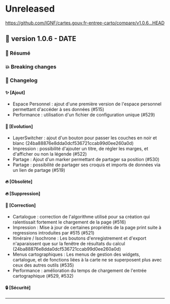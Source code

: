 # Unreleased

<https://github.com/IGNF/cartes.gouv.fr-entree-carto/compare/v1.0.6...HEAD>

## 🔖 version 1.0.6 - __DATE__

### 🎉 Résumé

### 💥 Breaking changes

### 📖 Changelog

#### ✨ [Ajout]

  - Espace Personnel : ajout d'une première version de l'espace personnel permettant d'accéder à ses données (#515)
  - Performance : utilisation d'un fichier de configuration unique (#529)

#### 🔨 [Evolution]

  - LayerSwitcher : ajout d'un bouton pour passer les couches en noir et blanc (24ba88876e8dda0dcf536721ccab99d0ee260a0d)
  - Impression : possibilité d'ajouter un titre, de régler les marges, et d'afficher ou non la légende (#522)
  - Partage : Ajout d'un marker permettant de partager sa position (#530)
  - Partage : possibilité de partager ses croquis et imports de données via un lien de partage (#519)

#### 🔥 [Obsolète]

#### 🔥 [Suppression]

#### 🐛 [Correction]

  - Cartalogue : correction de l'algorithme utilisé pour sa création qui ralentissait fortement le chargement de la page (#516)
  - Impression : Mise à jour de certaines propriétés de la page print suite à regressions introduites par #515 (#521)
  - Itinéraire / Isochrone : Les boutons d'enregistrement et d'export n'aparaissent que sur la fenêtre de résultats du calcul (24ba88876e8dda0dcf536721ccab99d0ee260a0d)
  - Menus cartographiques : Les menus de gestion des widgets, cartalogue, et de fonctions liées à la carte ne se superposent plus avec ceux des autres outils (#535)
  - Performance : amélioration du temps de chargement de l'entrée cartographique (#529, #532)

#### 🔒 [Sécurité]

---
